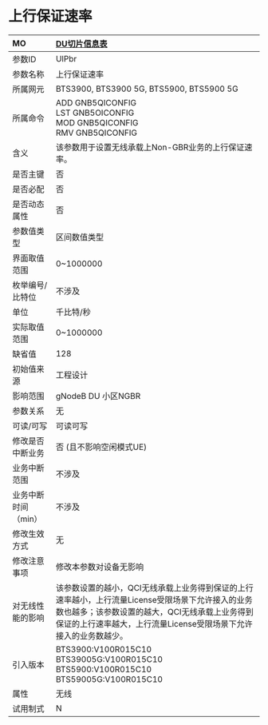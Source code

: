 # 上行保证速率<table><thread><tr><th align = "left">MO</th><th align = "left"><a href = "index.html#上行保证速率-7">DU切片信息表</a></td></tr></thread><tbody><tr><td>参数ID</td><td>UlPbr</td></tr><tr><td>参数名称</td><td>上行保证速率</td></tr><tr><td>所属网元</td><td>BTS3900, BTS3900 5G, BTS5900, BTS5900 5G</td></tr><tr><td>所属命令</td><td>ADD GNB5QICONFIG<br>LST GNB5OICONFIG<br>MOD GNB5QICONFIG<br>RMV GNB5QICONFIG</td></tr><tr><td>含义</td><td>该参数用于设置无线承载上Non-GBR业务的上行保证速率。</td></tr><tr><td>是否主键</td><td>否</td></tr><tr><td>是否必配</td><td>否</td></tr><tr><td>是否动态属性</td><td>否</td></tr><tr><td>参数值类型</td><td>区间数值类型</td></tr><tr><td>界面取值范围</td><td>0~1000000</td></tr><tr><td>枚举编号/比特位</td><td>不涉及</td></tr><tr><td>单位</td><td>千比特/秒</td></tr><tr><td>实际取值范围</td><td>0~1000000</td></tr><tr><td>缺省值</td><td>128</td></tr><tr><td>初始值来源</td><td>工程设计</td></tr><tr><td>影响范围</td><td>gNodeB DU 小区NGBR</td></tr><tr><td>参数关系</td><td>无</td></tr><tr><td>可读/可写</td><td>可读可写</td></tr><tr><td>修改是否中断业务</td><td>否 (且不影响空闲模式UE)</td></tr><tr><td>业务中断范围</td><td>不涉及</td></tr><tr><td>业务中断时间（min）</td><td>不涉及</td></tr><tr><td>修改生效方式</td><td>无</td></tr><tr><td>修改注意事项</td><td>修改本参数对设备无影响</td></tr><tr><td>对无线性能的影响</td><td>该参数设置的越小，QCI无线承载上业务得到保证的上行速率越小，上行流量License受限场景下允许接入的业务数也越多；该参数设置的越大，QCI无线承载上业务得到保证的上行速率越大，上行流量License受限场景下允许接入的业务数越少。</td></tr><tr><td>引入版本</td><td>BTS3900:V100R015C10<br>BTS39005G:V100R015C10<br>BTS5900:V100R015C10<br>BTS59005G:V100R015C10</td></tr><tr><td>属性</td><td>无线</td></tr><tr><td>试用制式</td><td>N</td></tr></tbody></table>